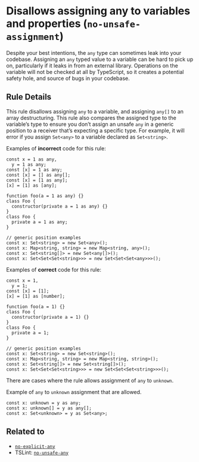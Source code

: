 Disallows assigning any to variables and properties (`no-unsafe-assignment`)
============================================================================

Despite your best intentions, the `any` type can sometimes leak into your codebase. Assigning an `any` typed value to a variable can be hard to pick up on, particularly if it leaks in from an external library. Operations on the variable will not be checked at all by TypeScript, so it creates a potential safety hole, and source of bugs in your codebase.

Rule Details
------------

This rule disallows assigning `any` to a variable, and assigning `any[]` to an array destructuring. This rule also compares the assigned type to the variable’s type to ensure you don’t assign an unsafe `any` in a generic position to a receiver that’s expecting a specific type. For example, it will error if you assign `Set<any>` to a variable declared as `Set<string>`.

Examples of **incorrect** code for this rule:

    const x = 1 as any,
      y = 1 as any;
    const [x] = 1 as any;
    const [x] = [] as any[];
    const [x] = [1 as any];
    [x] = [1] as [any];

    function foo(a = 1 as any) {}
    class Foo {
      constructor(private a = 1 as any) {}
    }
    class Foo {
      private a = 1 as any;
    }

    // generic position examples
    const x: Set<string> = new Set<any>();
    const x: Map<string, string> = new Map<string, any>();
    const x: Set<string[]> = new Set<any[]>();
    const x: Set<Set<Set<string>>> = new Set<Set<Set<any>>>();

Examples of **correct** code for this rule:

    const x = 1,
      y = 1;
    const [x] = [1];
    [x] = [1] as [number];

    function foo(a = 1) {}
    class Foo {
      constructor(private a = 1) {}
    }
    class Foo {
      private a = 1;
    }

    // generic position examples
    const x: Set<string> = new Set<string>();
    const x: Map<string, string> = new Map<string, string>();
    const x: Set<string[]> = new Set<string[]>();
    const x: Set<Set<Set<string>>> = new Set<Set<Set<string>>>();

There are cases where the rule allows assignment of `any` to `unknown`.

Example of `any` to `unknown` assignment that are allowed.

    const x: unknown = y as any;
    const x: unknown[] = y as any[];
    const x: Set<unknown> = y as Set<any>;

Related to
----------

-   [`no-explicit-any`](./no-explicit-any.md)
-   TSLint: [`no-unsafe-any`](https://palantir.github.io/tslint/rules/no-unsafe-any/)
